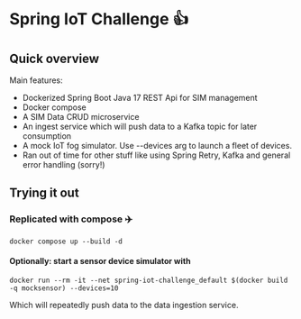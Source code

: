 
# Spring IoT Challenge :+1:


## Quick overview

Main features:
* Dockerized Spring Boot Java 17 REST Api for SIM management
* Docker compose
* A SIM Data CRUD microservice
* An ingest service which will push data to a Kafka topic for later consumption
* A mock IoT fog simulator. Use --devices arg to launch a fleet of devices.
* Ran out of time for other stuff like using Spring Retry, Kafka and general error handling (sorry!)


## Trying it out


### Replicated with compose :airplane:
`docker compose up --build -d`


#### Optionally:  start a sensor device simulator with

`docker run --rm -it --net spring-iot-challenge_default $(docker build -q mocksensor) --devices=10`

Which will repeatedly push data to the data ingestion service.